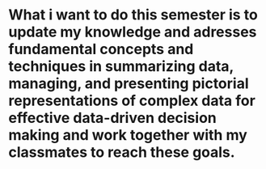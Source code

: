 # What  i want to do this semester is to update my knowledge and adresses fundamental concepts and techniques in summarizing data, managing, and presenting pictorial representations of complex data for effective data-driven decision making and work together with my classmates to reach these goals.
